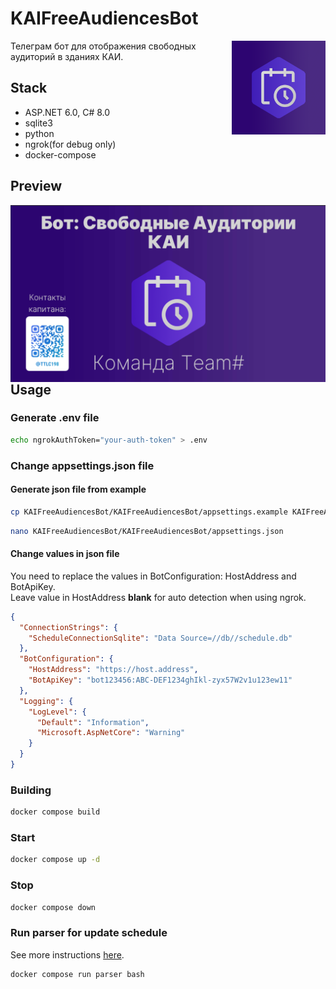 # KAIFreeAudiencesBot

<img src="https://github.com/TTLC198/KAIFreeAudiencesBot/blob/master/logo.png" align="right" width="150" />

Телеграм бот для отображения свободных аудиторий в зданиях КАИ.
## Stack
* ASP.NET 6.0, C# 8.0
* sqlite3
* python
* ngrok(for debug only)
* docker-compose
## Preview
<img src="https://github.com/TTLC198/KAIFreeAudiencesBot/blob/master/preview.png" align="left" width="1100" />

## Usage

### Generate .env file 
```sh
echo ngrokAuthToken="your-auth-token" > .env 
```

### Change appsettings.json file
#### Generate json file from example
```sh
cp KAIFreeAudiencesBot/KAIFreeAudiencesBot/appsettings.example KAIFreeAudiencesBot/KAIFreeAudiencesBot/appsettings.json
```

```sh
nano KAIFreeAudiencesBot/KAIFreeAudiencesBot/appsettings.json
```
#### Change values in json file

You need to replace the values in BotConfiguration: HostAddress and BotApiKey.\
Leave value in HostAddress **blank** for auto detection when using ngrok.

```json
{
  "ConnectionStrings": {
    "ScheduleConnectionSqlite": "Data Source=//db//schedule.db"
  },
  "BotConfiguration": {
    "HostAddress": "https://host.address",
    "BotApiKey": "bot123456:ABC-DEF1234ghIkl-zyx57W2v1u123ew11"
  },
  "Logging": {
    "LogLevel": {
      "Default": "Information",
      "Microsoft.AspNetCore": "Warning"
    }
  }
}
```

### Building
```sh
docker compose build 
```

### Start
```sh
docker compose up -d
```

### Stop
```sh
docker compose down
```

### Run parser for update schedule

See more instructions [here](https://github.com/TTLC198/KAIFreeAudiencesBotProject/tree/master/KAIScheduleParser).
```sh
docker compose run parser bash
```
